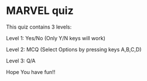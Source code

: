 # MARVEL quiz

This quiz contains 3 levels:

Level 1: Yes/No (Only Y/N keys will work)

Level 2: MCQ (Select Options by pressing keys A,B,C,D)

Level 3: Q/A

Hope You have fun!!